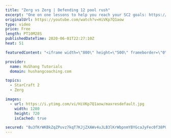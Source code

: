 ```yaml
---
title: "Zerg vs Zerg | Defending 12 pool rush"
excerpt: "One on one lessons to help you reach your SC2 goals: https://www.hushangcoaching.com ------------------------------------------------------------------------------------------------------- In this guide we take a look at how to defend one of the most infamous \"zerg rushes\" in sc2: the 12 pool. This rush"
originalUrl: https://youtube.com/watch?v=HiVKp7Q1aow
type: video
price: Free
length: PT10M28S
publishedDateTime: 2020-06-01T22:27:10Z
heat: 51

featuredContent: "<iframe width=\"800\" height=\"500\" frameborder=\"0\" src=\"https://www.youtube.com/embed/HiVKp7Q1aow\" allow=\"accelerometer; autoplay; encrypted-media; gyroscope; picture-in-picture\" allowfullscreen></iframe>"

provider:
  name: HuShang Tutorials
  domain: hushangcoaching.com

topics:
  - StarCraft 2
  - Zerg

images:
  - url: https://i.ytimg.com/vi/HiVKp7Q1aow/maxresdefault.jpg
    width: 1280
    height: 720
    isCached: true

secured: "8u3fKrWKBkZqZPuvz7kqT7KJjZXAWv4uJLB3lKrWbpnmYBYGcaJyFec0f38PGD5/hMo/uNEBYKhHw+U4gYaw1IqehfeXlWh0y9MVGLzM07ol5geMXCgSu8XFHYPJjq6fuxDAugSvh+/MynXhRJxo/z/d/UlbUgMRdcLyMhDwK5rOp6rs4W8mFy/Pi2D16gzt5Gm/VaMoNUaDYyZ3NH4ALIqxlFh4fOtSO2CbReqoLqLdBUWnIwR6GXO06JMdhUysdyuKDTt8/lyfW5Vb8ZAe1SmisOMODdRtKmewv3x7vIGihYDhwOEXGtnhkcfZrJJjsTQH0R6pVdb3asPgX+R5MWja6ew1QS9oXxb9/0U4F0Ha++52iiqKZDKrXbUoPk42xNGPO60bSCizv4CspnsH6PArqEgr7tqh4dVGVKQ55/U=;3/b6qpwhWQTyYKBHGzkRCg=="
---
```


